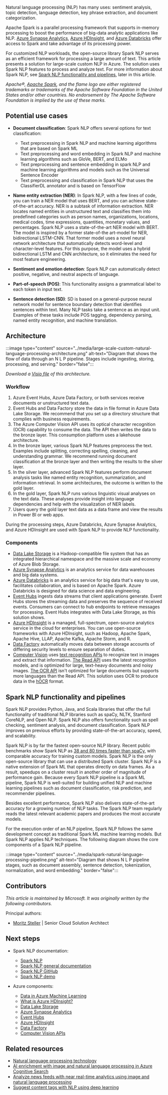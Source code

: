 Natural language processing (NLP) has many uses: sentiment analysis, topic detection, language detection, key phrase extraction, and document categorization.

Apache Spark is a parallel processing framework that supports in-memory processing to boost the performance of big-data analytic applications like NLP. [Azure Synapse Analytics](/azure/synapse-analytics), [Azure HDInsight](/azure/hdinsight/spark/apache-spark-overview), and [Azure Databricks](/azure/databricks/scenarios/what-is-azure-databricks) offer access to Spark and take advantage of its processing power.

For customized NLP workloads, the open-source library Spark NLP serves as an efficient framework for processing a large amount of text. This article presents a solution for large-scale custom NLP in Azure. The solution uses Spark NLP features to process and analyze text. For more information about Spark NLP, see [Spark NLP functionality and pipelines](#spark-nlp-functionality-and-pipelines), later in this article.

*Apache®, [Apache Spark](https://spark.apache.org), and the flame logo are either registered trademarks or trademarks of the Apache Software Foundation in the United States and/or other countries. No endorsement by The Apache Software Foundation is implied by the use of these marks.*

## Potential use cases

- **Document classification**: Spark NLP offers several options for text classification:

  - Text preprocessing in Spark NLP and machine learning algorithms that are based on Spark ML
  - Text preprocessing and word embedding in Spark NLP and machine learning algorithms such as GloVe, BERT, and ELMo
  - Text preprocessing and sentence embedding in spark NLP and machine learning algorithms and models such as the Universal Sentence Encoder
  - Text preprocessing and classification in Spark NLP that uses the ClassifierDL annotator and is based on TensorFlow

- **Name entity extraction (NER)**: In Spark NLP, with a few lines of code, you can train a NER model that uses BERT, and you can achieve state-of-the-art accuracy. NER is a subtask of information extraction. NER locates named entities in unstructured text and classifies them into predefined categories such as person names, organizations, locations, medical codes, time expressions, quantities, monetary values, and percentages. Spark NLP uses a state-of-the-art NER model with BERT. The model is inspired by a former state-of-the art-model for NER, bidirectional LSTM-CNN. That former model uses a novel neural network architecture that automatically detects word-level and character-level features. For this purpose, the model uses a hybrid bidirectional LSTM and CNN architecture, so it eliminates the need for most feature engineering.

- **Sentiment and emotion detection**: Spark NLP can automatically detect positive, negative, and neutral aspects of language.

- **Part-of-speech (POS)**: This functionality assigns a grammatical label to each token in input text.

- **Sentence detection (SD)**: SD is based on a general-purpose neural network model for sentence boundary detection that identifies sentences within text. Many NLP tasks take a sentence as an input unit. Examples of these tasks include POS tagging, dependency parsing, named entity recognition, and machine translation.

## Architecture

:::image type="content" source="../media/large-scale-custom-natural-language-processing-architecture.png" alt-text="Diagram that shows the flow of data through an N L P pipeline. Stages include ingesting, storing, processing, and serving." border="false":::

*Download a [Visio file][Visio version of architecture diagram] of this architecture.*

[Visio version of architecture diagram]: https://arch-center.azureedge.net/US-1943666-large-scale-custom-natural-language-processing-architecture.vsdx

### Workflow

1. Azure Event Hubs, Azure Data Factory, or both services receive documents or unstructured text data.
1. Event Hubs and Data Factory store the data in file format in Azure Data Lake Storage. We recommend that you set up a directory structure that complies with business requirements.
1. The Azure Computer Vision API uses its optical character recognition (OCR) capability to consume the data. The API then writes the data to the bronze layer. This consumption platform uses a lakehouse architecture.
1. In the bronze layer, various Spark NLP features preprocess the text. Examples include splitting, correcting spelling, cleaning, and understanding grammar. We recommend running document classification at the bronze layer and then writing the results to the silver layer.
1. In the silver layer, advanced Spark NLP features perform document analysis tasks like named entity recognition, summarization, and information retrieval. In some architectures, the outcome is written to the gold layer.
1. In the gold layer, Spark NLP runs various linguistic visual analyses on the text data. These analyses provide insight into language dependencies and help with the visualization of NER labels.
1. Users query the gold layer text data as a data frame and view the results in Power BI or web apps.

During the processing steps, Azure Databricks, Azure Synapse Analytics, and Azure HDInsight are used with Spark NLP to provide NLP functionality.

### Components

- [Data Lake Storage](https://azure.microsoft.com/services/storage/data-lake-storage) is a Hadoop-compatible file system that has an integrated hierarchical namespace and the massive scale and economy of Azure Blob Storage.
- [Azure Synapse Analytics](https://azure.microsoft.com/services/synapse-analytics) is an analytics service for data warehouses and big data systems.
- [Azure Databricks](https://azure.microsoft.com/services/databricks) is an analytics service for big data that's easy to use, facilitates collaboration, and is based on Apache Spark. Azure Databricks is designed for data science and data engineering.
- [Event Hubs](https://azure.microsoft.com/services/event-hubs) ingests data streams that client applications generate. Event Hubs stores the streaming data and preserves the sequence of received events. Consumers can connect to hub endpoints to retrieve messages for processing. Event Hubs integrates with Data Lake Storage, as this solution shows.
- [Azure HDInsight](/azure/hdinsight/hdinsight-overview) is a managed, full-spectrum, open-source analytics service in the cloud for enterprises. You can use open-source frameworks with Azure HDInsight, such as Hadoop, Apache Spark, Apache Hive, LLAP, Apache Kafka, Apache Storm, and R.
- [Data Factory](https://azure.microsoft.com/services/data-factory) automatically moves data between storage accounts of differing security levels to ensure separation of duties.
- [Computer Vision](https://azure.microsoft.com/services/cognitive-services/computer-vision) uses [text recognition APIs](/azure/cognitive-services/computer-vision/overview-ocr) to recognize text in images and extract that information. [The Read API](/azure/cognitive-services/computer-vision/overview-ocr#read-api) uses the latest recognition models, and is optimized for large, text-heavy documents and noisy images. [The OCR API](/azure/cognitive-services/computer-vision/concept-recognizing-text#ocr-optical-character-recognition-api) isn't optimized for large documents but supports more languages than the Read API. This solution uses OCR to produce data in the [hOCR](https://en.wikipedia.org/wiki/HOCR) format.

## Spark NLP functionality and pipelines

Spark NLP provides Python, Java, and Scala libraries that offer the full functionality of traditional NLP libraries such as spaCy, NLTK, Stanford CoreNLP, and Open NLP. Spark NLP also offers functionality such as spell checking, sentiment analysis, and document classification. Spark NLP improves on previous efforts by providing state-of-the-art accuracy, speed, and scalability.

Spark NLP is by far the fastest open-source NLP library. Recent public benchmarks show Spark NLP as [38 and 80 times faster than spaCy](https://www.oreilly.com/content/comparing-production-grade-nlp-libraries-accuracy-performance-and-scalability), with comparable accuracy for training custom models. Spark NLP is the only open-source library that can use a distributed Spark cluster. Spark NLP is a native extension of Spark ML that operates directly on data frames. As a result, speedups on a cluster result in another order of magnitude of performance gain. Because every Spark NLP pipeline is a Spark ML pipeline, Spark NLP is well-suited for building unified NLP and machine learning pipelines such as document classification, risk prediction, and recommender pipelines.

Besides excellent performance, Spark NLP also delivers state-of-the-art accuracy for a growing number of NLP tasks. The Spark NLP team regularly reads the latest relevant academic papers and produces the most accurate models.

For the execution order of an NLP pipeline, Spark NLP follows the same development concept as traditional Spark ML machine learning models. But Spark NLP applies NLP techniques. The following diagram shows the core components of a Spark NLP pipeline.

:::image type="content" source="../media/spark-natural-language-processing-pipeline.png" alt-text="Diagram that shows N L P pipeline stages, such as document assembly, sentence detection, tokenization, normalization, and word embedding." border="false":::

## Contributors

*This article is maintained by Microsoft. It was originally written by the following contributors.*

Principal authors:

- [Moritz Steller](https://www.linkedin.com/in/moritz-steller-mcse-mpp-426430116) | Senior Cloud Solution Architect

## Next steps

- Spark NLP documentation:

  - [Spark NLP](https://www.johnsnowlabs.com/spark-nlp)
  - [Spark NLP general documentation](https://nlp.johnsnowlabs.com/docs/en/quickstart)
  - [Spark NLP GitHub](https://github.com/JohnSnowLabs/spark-nlp)
  - [Spark NLP demo](https://github.com/JohnSnowLabs/spark-nlp-workshop)

- Azure components:

  - [Data in Azure Machine Learning](/azure/machine-learning/concept-data)
  - [What is Azure HDInsight?](/azure/hdinsight/hdinsight-overview)
  - [Data Lake Storage](/azure/storage/blobs/data-lake-storage-introduction)
  - [Azure Synapse Analytics](/azure/synapse-analytics)
  - [Event Hubs](/azure/event-hubs)
  - [Azure HDInsight](/azure/hdinsight)
  - [Data Factory](/azure/data-factory)
  - [Computer Vision APIs](/azure/cognitive-services/computer-vision/overview-ocr)

## Related resources

- [Natural language processing technology](../../data-guide/technology-choices/natural-language-processing.yml)
- [AI enrichment with image and natural language processing in Azure Cognitive Search](../../solution-ideas/articles/cognitive-search-with-skillsets.yml)
- [Analyze news feeds with near real-time analytics using image and natural language processing](../../example-scenario/ai/news-feed-ingestion-and-near-real-time-analysis.yml)
- [Suggest content tags with NLP using deep learning](../../solution-ideas/articles/website-content-tag-suggestion-with-deep-learning-and-nlp.yml)